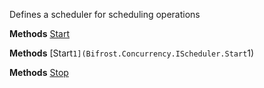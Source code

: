 Defines a scheduler for scheduling operations

**Methods**
[Start](Bifrost.Concurrency.IScheduler.Start)


**Methods**
[Start``1](Bifrost.Concurrency.IScheduler.Start``1)


**Methods**
[Stop](Bifrost.Concurrency.IScheduler.Stop)

